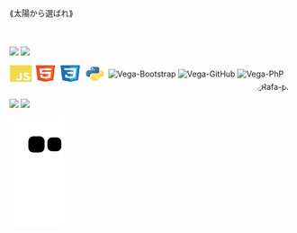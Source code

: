 ⟪太陽から選ばれ⟫⠀⠀⠀⠀⠀⠀⠀⠀⠀⠀⠀⠀⠀⠀⠀⠀⠀⠀⠀⠀⠀⠀⠀⠀⠀⠀⠀⠀⠀⠀⠀⠀⠀⠀⠀⠀⠀⠀⠀⠀⠀⠀⠀⠀⠀⠀⠀⠀⠀⠀⠀⠀⠀⠀⠀⠀⠀⠀⠀⠀⠀⠀⠀⠀⠀⠀⠀⠀⠀⠀⠀⠀⠀⠀⠀⠀


<img align="center" height="180em" src="https://github-readme-stats.vercel.app/api?username=VegaCenturion&show_icons=true&theme=graywhite&include_all_commits=true&count_private=true&border_color=e6b800&title_color=e6b800"/>
  <img align="center"  height="180em" src="https://github-readme-stats.vercel.app/api/top-langs/?username=VegaCenturion&layout=compact&langs_count=7&theme=graywhite&border_color=e6b800&title_color=e6b800"/>
<div style="display: inline_block"><br>
  <img align="center" alt="Vega-Js" height="30" width="40" src="https://raw.githubusercontent.com/devicons/devicon/master/icons/javascript/javascript-plain.svg">
  <img align="center" alt="Vega-HTML" height="30" width="40" src="https://raw.githubusercontent.com/devicons/devicon/master/icons/html5/html5-original.svg">
  <img align="center" alt="Vega-CSS" height="30" width="40" src="https://raw.githubusercontent.com/devicons/devicon/master/icons/css3/css3-original.svg">
  <img align="center" alt="Vega-Python" height="30" width="40" src="https://raw.githubusercontent.com/devicons/devicon/master/icons/python/python-original.svg">
  <img align="center" alt="Vega-Bootstrap" height="30" width="40" src="https://cdn.jsdelivr.net/gh/devicons/devicon/icons/bootstrap/bootstrap-original.svg">
  <img align="center" alt="Vega-GitHub" height="30" width="40" src="https://cdn.jsdelivr.net/gh/devicons/devicon/icons/github/github-original-wordmark.svg">
<img align="center" alt="Vega-PhP" height="30" width="40" src="https://cdn.jsdelivr.net/gh/devicons/devicon/icons/php/php-original.svg">
<img align="right" alt="Rafa-pic" height="150" style="border-radius:50px;" src="https://media1.giphy.com/media/smwmcgThi3sZQ7i7O4/giphy.gif">
</div>
  
  ##
  
<div> 
  <a href="https://www.instagram.com/ph4xx3/" target="_blank"><img src="https://img.shields.io/badge/-Instagram-%23E4405F?style=for-the-badge&logo=instagram&logoColor=white" target="_blank"></a>
 <a href="https://discord.com/channels/381856182098460672/381856182098460675" target="_blank"><img src="https://img.shields.io/badge/Discord-7289DA?style=for-the-badge&logo=discord&logoColor=white" target="_blank"></a>
  
![Snake animation](https://github.com/VegaCenturion/VegaCenturion/blob/output/github-contribution-grid-snake.svg)

